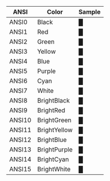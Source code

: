 
|ANSI  |Color       |Sample                       |
|------|------------|-----------------------------|
|ANSI0 |Black       |<span class='ANSI0'>█</span> |
|ANSI1 |Red         |<span class='ANSI1'>█</span> |
|ANSI2 |Green       |<span class='ANSI2'>█</span> |
|ANSI3 |Yellow      |<span class='ANSI3'>█</span> |
|ANSI4 |Blue        |<span class='ANSI4'>█</span> |
|ANSI5 |Purple      |<span class='ANSI5'>█</span> |
|ANSI6 |Cyan        |<span class='ANSI6'>█</span> |
|ANSI7 |White       |<span class='ANSI7'>█</span> |
|ANSI8 |BrightBlack |<span class='ANSI8'>█</span> |
|ANSI9 |BrightRed   |<span class='ANSI9'>█</span> |
|ANSI10|BrightGreen |<span class='ANSI10'>█</span>|
|ANSI11|BrightYellow|<span class='ANSI11'>█</span>|
|ANSI12|BrightBlue  |<span class='ANSI12'>█</span>|
|ANSI13|BrightPurple|<span class='ANSI13'>█</span>|
|ANSI14|BrightCyan  |<span class='ANSI14'>█</span>|
|ANSI15|BrightWhite |<span class='ANSI15'>█</span>|




